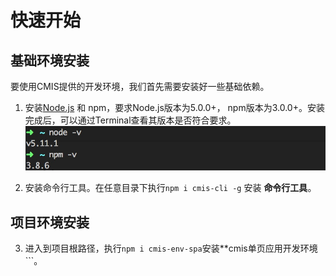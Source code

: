 # 快速开始

## 基础环境安装

要使用CMIS提供的开发环境，我们首先需要安装好一些基础依赖。

1. 安装[Node.js](https://nodejs.org/) 和 npm，要求Node.js版本为5.0.0+， npm版本为3.0.0+。安装完成后，可以通过Terminal查看其版本是否符合要求。
  ![Node.js环境](6885F224-FC6C-4EEA-A7F8-A10D9BA3FA5B.png)

2. 安装命令行工具。在任意目录下执行```npm i cmis-cli -g``` 安装 **命令行工具**。


## 项目环境安装

3. 进入到项目根路径，执行```npm i cmis-env-spa```安装**cmis单页应用开发环境```。